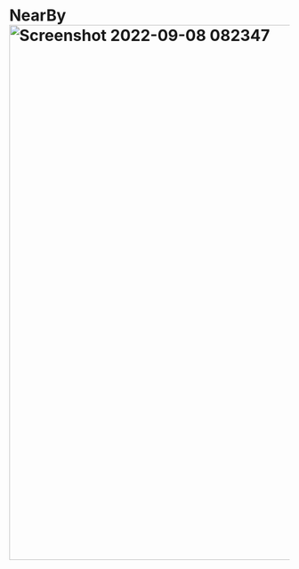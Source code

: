 # NearBy<img width="960" alt="Screenshot 2022-09-08 082347" src="https://user-images.githubusercontent.com/83489094/189027469-43d33918-8239-4e05-bb0e-d0b25af982cf.png">
